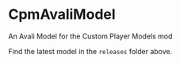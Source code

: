 # CpmAvaliModel
An Avali Model for the Custom Player Models mod

Find the latest model in the `releases` folder above.
